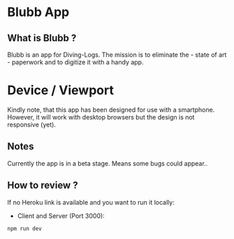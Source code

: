 # Blubb App

## What is Blubb ?

Blubb is an app for Diving-Logs.
The mission is to eliminate the - state of art - paperwork and to digitize it with a handy app.

# Device / Viewport
Kindly note, that this app has been designed for use with a smartphone.
However, it will work with desktop browsers but the design is not responsive (yet).

## Notes

Currently the app is in a beta stage. Means some bugs could appear..

## How to review ?


If no Heroku link is available and you want to run it locally:

- Client and Server (Port 3000): <br>

```
npm run dev
```
